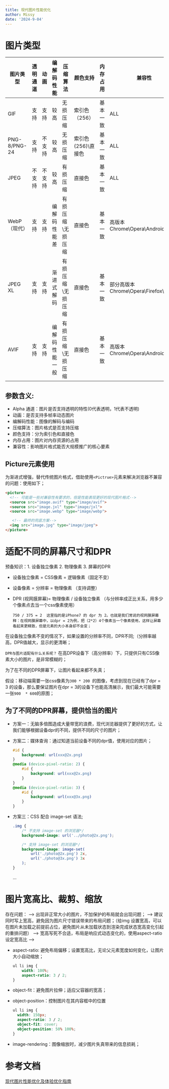 ```yaml
---
title: 现代图片性能优化
author: Missy
date: '2024-9-04'
---
```


# 图片类型

| 图片类型     | 透明通道 | 动画   | 编解码性能     | 压缩算法          | 颜色支持           | 内存占用 | 兼容性                               |
| ------------ | -------- | ------ | -------------- | ----------------- | ------------------ | -------- | ------------------------------------ |
| GIF          | 支持     | 支持   | 较高           | 无损压缩          | 索引色（256）      | 基本一致 | ALL                                  |
| PNG-8/PNG-24 | 支持     | 不支持 | 较高           | 无损压缩          | 索引色(256)\直接色 | 基本一致 | ALL                                  |
| JPEG         | 不支持   | 不支持 | 较高           | 有损压缩          | 直接色             | 基本一致 | ALL                                  |
| WebP（现代） | 支持     | 支持   | 编解码性能差   | 有损压缩\无损压缩 | 直接色             | 基本一致 | 高版本 Chrome\Opera\Android          |
| JPEG XL      | 支持     | 支持   | 渐进式解码     | 有损压缩\无损压缩 | 直接色             | 基本一致 | 部分高版本 Chrome\Opera\Firefox\Edge |
| AVIF         | 支持     | 支持   | 编解码性能一般 | 有损压缩\无损压缩 | 直接色             | 基本一致 | 高版本 Chrome\Opera\Android\Edge     |

## 参数含义:

* Alpha 通道：图片是否支持透明的特性(0代表透明，1代表不透明)
* 动画：是否支持多帧率动态图片
* 编解码性能：图像的解码与编码
* 压缩算法：图片格式是否支持压缩
* 颜色支持：分为索引色和直接色
* 内存占用：图片对内存资源的占用
* 兼容性：影响图片格式能否大规模推广的核心要素

## Picture元素使用

为渐进式增强，替代传统图片格式，借助使用`<Pictrue>`元素来解决浏览器不兼容的问题：使用如下；

```html
<picture>
  <!-- 可能是一些对兼容性有要求的，但是性能表现更好的现代图片格式-->
  <source src="image.avif" type="image/avif">
  <source src="image.jxl" type="image/jxl">
  <source src="image.webp" type="image/webp">

   <!-- 最终的兜底方案-->
  <img src="image.jpg" type="image/jpeg">
</picture> 

```

# 适配不同的屏幕尺寸和DPR

预备知识：1. 设备独立像素 2. 物理像素 3. 屏幕的DPR

* 设备独立像素 = CSS像素 = 逻辑像素（固定不变）

* 设备像素 = 分辨率 = 物理像素  （支持调整）

* DPR (视网膜屏幕)= 物理像素 / 设备独立像素 （与分辨率成正比关系，用多少个像素点去当一个css像素使用）

  ```
  750 / 375 = 2  这里指的是iPhone7 的 dpr 为 2。也就是我们常说的视网膜屏幕
  释：在视网膜屏幕中，以dpr = 2为例，把（2*2）4个像素当一个像素使用，这样让屏幕看起来更精致，但是元素的大小本身却不会变；
  ```

在设备独立像素不变的情况下，如果设置的分辨率不同，DPR不同;（分辨率越高，DPR值越大，显示的更清晰；

`DPR与图片适配有什么关系呢？` 在高DPR设备下（高分辨率）下，只提供只有CSS像素大小的图片，是非常模糊的；

为了在不同的DPR屏幕下，让图片看起来都不失真；

假设：移动端需要一张css像素为`300 * 200 `的图像，考虑到现在已经有了dpr = 3 的设备，那么要保证图片在dpr = 3的设备下也能高清展示，我们最大可能需要一张`900  * 600`的原图；

## 为了不同的DPR屏幕，提供恰当的图片

* 方案一：无脑多倍图造成大量带宽的浪费，现代浏览器提供了更好的方式，让我们能够根据设备dpr的不同，提供不同的尺寸的图片；

* 方案二：媒体查询：通过知道当前设备不同的dpr值，使用对应的图片；

  ```css
  #id { 
      background: url(xxx@2x.png) 
  }
  @media (device-pixel-ratio: 2) {
      #id { 
          background: url(xxx@2x.png) 
      }
  }
  @media (device-pixel-ratio: 3) {
      #id { 
          background: url(xxx@3x.png) 
      }
  }
  
  ```

* 方案三：CSS 配合 image-set 语法;

  ```css
  .img {
      /* 不支持 image-set 的浏览器*/
      background-image: url('../photo@2x.png');
  
      /* 支持 image-set 的浏览器*/
      background-image: image-set(
          url('./photo@2x.png') 2x,
          url('./photo@3x.png') 3x
      );
  }
  
  ```

  ... 

# 图片宽高比、裁剪、缩放

存在问题：
——> 出现非正常大小的图片，不加保护的布局就会出现问题； 
——> 建议同时写上宽高，避免因为图片尺寸错误带来的布局问题；（给img 设置宽高，可以在图片未加载之前提前占位，避免图片从未加载状态到渲染完成状态宽高变化引起的重排问题） 
——> 宽高写死不合适，布局是响应式动态变化的，使用aspect-ratio设定宽高比 
——> 

* aspect-ratio: 避免布局偏移；设置宽高比，无论父元素宽度如何变化，让图片大小自动缩放；

  ```css
  ul li img {
      width: 100%;
      aspect-ratio: 3 / 2;
  }
  ```
* object-fit：避免图片拉伸；适应父容器的宽高；
* object-position：控制图片在其内容框中的位置
  ```css
  ul li img {
    width: 150px;
    aspect-ratio: 3 / 2;
    object-fit: cover;
    object-position: 50% 100%;
  }
  ```
* image-rendering：图像缩放时，减少图片失真带来的信息损耗；


# 参考文档
[现代图片性能优化及体验优化指南](https://juejin.cn/post/7216518492613296188?searchId=202409041136327085DF3D482A32E74AD4#heading-12)